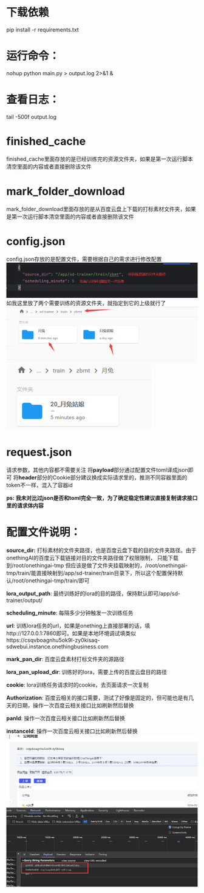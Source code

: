 # 下载依赖
pip install -r requirements.txt
# 运行命令：
nohup python main.py > output.log 2>&1 &

# 查看日志：
tail -500f output.log

# finished_cache
finished_cache里面存放的是已经训练完的资源文件夹，如果是第一次运行脚本清空里面的内容或者直接删除该文件
# mark_folder_download
mark_folder_download里面存放的是从百度云盘上下载的打标素材文件夹，如果是第一次运行脚本清空里面的内容或者直接删除该文件

# config.json
config.json存放的是配置文件，需要根据自己的需求进行修改配置
![img.png](img.png)
如我这里放了两个需要训练的资源文件夹，就指定到它的上级就行了
![img_1.png](img_1.png)
![img_2.png](img_2.png)

# request.json
请求参数，其他内容都不需要关注
将**payload**部分通过配置文件toml译成json即可
将**header**部分的Cookie部分建议换成实际请求里的，推测不同容器里面的token不一样，混入了容器id

**ps: 我未对比过json是否和toml完全一致，为了确定稳定性建议直接复制请求接口里的请求体内容**


# 配置文件说明：
**source_dir:** 打标素材的文件夹路径，也是百度云盘下载的目的文件夹路径。由于onethingAI的百度云下载链接对目的文件夹路径做了权限限制， 只能下载到/root/onethingai-tmp
但应该是做了文件夹挂载映射的，/root/onethingai-tmp/train/能直接映射到/app/sd-trainer/train目录下，所以这个配置保持默认/root/onethingai-tmp/train/即可

**lora_output_path**: 最终训练好的lora的目的路径，保持默认即可/app/sd-trainer/output/

**scheduling_minute**: 每隔多少分钟触发一次训练任务

**url**: 训练lora任务的url，如果是onething上直接部署的话，填http://127.0.0.1:7860即可。如果是本地环境调试填类似https://csqvboagnhu5ok9l-zy0kisaq-sdwebui.instance.onethingbusiness.com

**mark_pan_dir**: 百度云盘素材打标文件夹的源路径

**lora_pan_upload_dir**: 训练好的lora，需要上传的百度云盘目的路径

**cookie**: lora训练任务请求时的cookie，去页面请求一次复制

**Authorization**: 百度云相关的接口需要，测试了好像是固定的，但可能也是有几天的日期，操作一次百度云相关接口比如刷新然后替换

**panId**: 操作一次百度云相关接口比如刷新然后替换

**instanceId**: 操作一次百度云相关接口比如刷新然后替换
![img_3.png](img_3.png)